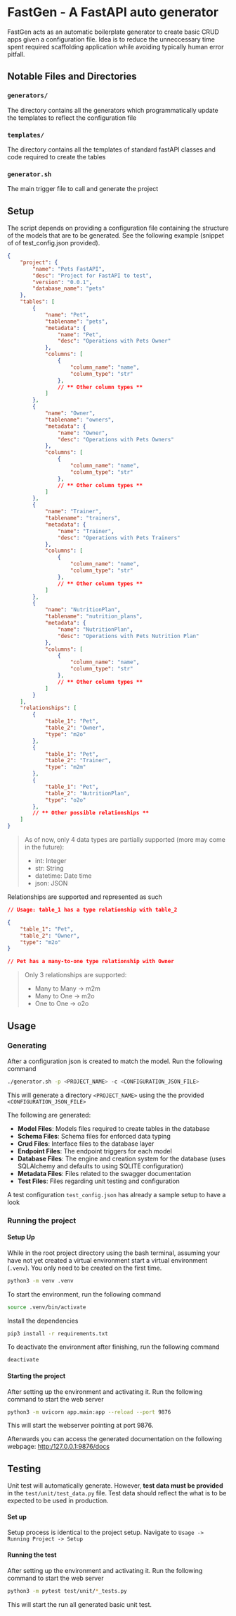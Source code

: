 # FastGen - A FastAPI auto generator

FastGen acts as an automatic boilerplate generator to create basic CRUD apps given a configuration file. 
Idea is to reduce the unneccessary time spent required scaffolding application while avoiding typically human error pitfall.

## Notable Files and Directories

### `generators/`

The directory contains all the generators which programmatically update the templates to reflect the configuration file

### `templates/`

The directory contains all the templates of standard fastAPI classes and code required to create the tables

### `generator.sh`

The main trigger file to call and generate the project

## Setup

The script depends on providing a configuration file containing the structure of the models that are to be generated. See the following example (snippet of of test_config.json provided).

```json
{
	"project": {
		"name": "Pets FastAPI",
		"desc": "Project for FastAPI to test",
		"version": "0.0.1",
		"database_name": "pets"
	},
	"tables": [
		{ 
			"name": "Pet",
			"tablename": "pets",
			"metadata": {
				"name": "Pet",
				"desc": "Operations with Pets Owner"
			},
			"columns": [
				{ 
					"column_name": "name",
					"column_type": "str"
				},
				// ** Other column types **
			]
		},
		{ 
			"name": "Owner",
			"tablename": "owners",
			"metadata": {
				"name": "Owner",
				"desc": "Operations with Pets Owners"
			},
			"columns": [
				{ 
					"column_name": "name",
					"column_type": "str"
				},
				// ** Other column types **
			]
		},
		{ 
			"name": "Trainer",
			"tablename": "trainers",
			"metadata": {
				"name": "Trainer",
				"desc": "Operations with Pets Trainers"
			},
			"columns": [
				{ 
					"column_name": "name",
					"column_type": "str"
				},
				// ** Other column types **
			]
		},
		{ 
			"name": "NutritionPlan",
			"tablename": "nutrition_plans",
			"metadata": {
				"name": "NutritionPlan",
				"desc": "Operations with Pets Nutrition Plan"
			},
			"columns": [
				{ 
					"column_name": "name",
					"column_type": "str"
				},
				// ** Other column types **
			]
		}
	],
	"relationships": [
		{
			"table_1": "Pet",
			"table_2": "Owner",
			"type": "m2o"
		},
		{
			"table_1": "Pet",
			"table_2": "Trainer",
			"type": "m2m"
		},
		{
			"table_1": "Pet",
			"table_2": "NutritionPlan",
			"type": "o2o"
		},
		// ** Other possible relationships **
	]
}
```

> As of now, only 4 data types are partially supported (more may come in the future):
> - int: Integer
> - str: String
> - datetime: Date time
> - json: JSON

Relationships are supported and represented as such
```json
// Usage: table_1 has a type relationship with table_2

{
	"table_1": "Pet",
	"table_2": "Owner",
	"type": "m2o"
}

// Pet has a many-to-one type relationship with Owner
```

> Only 3 relationships are supported:
> - Many to Many -> m2m
> - Many to One -> m2o
> - One to One -> o2o


## Usage

### Generating

After a configuration json is created to match the model. Run the following command
```bash
./generator.sh -p <PROJECT_NAME> -c <CONFIGURATION_JSON_FILE>
```

This will generate a directory `<PROJECT_NAME>` using the the provided `<CONFIGURATION_JSON_FILE>`

The following are generated:
- **Model Files**: Models files required to create tables in the database
- **Schema Files**: Schema files for enforced data typing
- **Crud Files**: Interface files to the database layer
- **Endpoint Files**: The endpoint triggers for each model
- **Database Files**: The engine and creation system for the database (uses SQLAlchemy and defaults to using SQLITE configuration)
- **Metadata Files**: Files related to the swagger documentation
- **Test Files**: Files regarding unit testing and configuration

A test configuration `test_config.json` has already a sample setup to have a look

### Running the project

#### Setup Up


While in the root project directory using the bash terminal, assuming your have not yet created a virtual environment start a virtual environment (`.venv`). You only need to be created on the first time.

```bash 
python3 -m venv .venv
```

To start the environment, run the following command
```bash
source .venv/bin/activate
```

Install the dependencies

```bash
pip3 install -r requirements.txt
```

To deactivate the environment after finishing, run the following command

```bash
deactivate
```

#### Starting the project

After setting up the environment and activating it. Run the following command to start the web server

```bash
python3 -m uvicorn app.main:app --reload --port 9876 
```

This will start the webserver pointing at port 9876.

Afterwards you can access the generated documentation on the following webpage: [http:/127.0.0.1:9876/docs](http:/127.0.0.1:9876/docs)



## Testing

Unit test will automatically generate. However, **test data must be provided** in the `test/unit/test_data.py` file. Test data should reflect the what is to be expected to be used in production.

#### Set up

Setup process is identical to the project setup. Navigate to `Usage -> Running Project -> Setup`
#### Running the test
After setting up the environment and activating it. Run the following command to start the web server

```bash
python3 -m pytest test/unit/*_tests.py 
```

This will start the run all generated basic unit test.